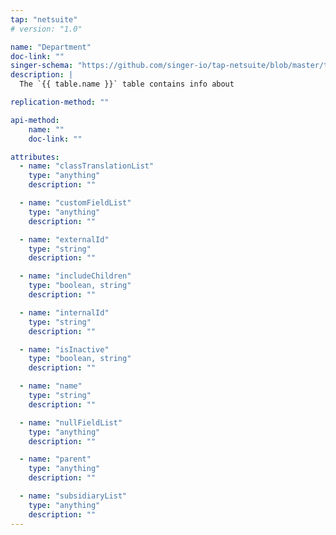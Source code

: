 ```yaml
---
tap: "netsuite"
# version: "1.0"

name: "Department"
doc-link: ""
singer-schema: "https://github.com/singer-io/tap-netsuite/blob/master/tap_netsuite/schemas/Department.json"
description: |
  The `{{ table.name }}` table contains info about 

replication-method: ""

api-method:
    name: ""
    doc-link: ""

attributes:
  - name: "classTranslationList"
    type: "anything"
    description: ""

  - name: "customFieldList"
    type: "anything"
    description: ""

  - name: "externalId"
    type: "string"
    description: ""

  - name: "includeChildren"
    type: "boolean, string"
    description: ""

  - name: "internalId"
    type: "string"
    description: ""

  - name: "isInactive"
    type: "boolean, string"
    description: ""

  - name: "name"
    type: "string"
    description: ""

  - name: "nullFieldList"
    type: "anything"
    description: ""

  - name: "parent"
    type: "anything"
    description: ""

  - name: "subsidiaryList"
    type: "anything"
    description: ""
---
```

